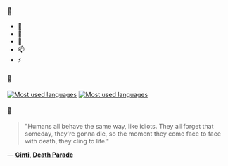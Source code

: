 ### 👋

- 🔭
- 🌱
- 💬
- 📫
- ⚡

#### 🧏

[![Most used languages](https://github-readme-stats-aynah.vercel.app/api/top-langs/?username=aynh&theme=solarized-dark&langs_count=6&layout=compact&hide_title=true)](https://github.com/anuraghazra/github-readme-stats#gh-dark-mode-only)
[![Most used languages](https://github-readme-stats-aynah.vercel.app/api/top-langs/?username=aynh&theme=solarized-light&langs_count=6&layout=compact&hide_title=true)](https://github.com/anuraghazra/github-readme-stats#gh-light-mode-only)

#### 💬

> "Humans all behave the same way, like idiots. They all forget that someday, they're gonna die, so the moment they come face to face with death, they cling to life."

&mdash; [**Ginti**](https://myanimelist.net/character.php?q=Ginti&cat=character), [**Death Parade**](https://myanimelist.net/search/all?q=Death%20Parade&cat=all)
